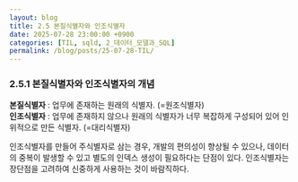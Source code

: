 ```yaml
---
layout: blog
title: 2.5 본질식별자와 인조식별자
date: 2025-07-28 23:00:00 +0900
categories: [TIL, sqld, 2_데이터_모델과_SQL]
permalink: /blog/posts/25-07-28-TIL/
---
```


### 2.5.1 본질식별자와 인조식별자의 개념

**본질식별자** : 업무에 존재하는 원래의 식별자. (=원조식별자)<br>
**인조식별자** : 업무에 존재하지 않으나 원래의 식별자가 너무 복잡하게 구성되어 있어 인위적으로 만든 식별자. (=대리식별자)

인조식별자를 만들어 주식별자로 삼는 경우, 개발의 편의성이 향상될 수 있으나, 데이터의 중복이 발생할 수 있고 별도의 인덱스 생성이 필요하다는 단점이 있다. 인조식별자는 장단점을 고려하여 신중하게 사용하는 것이 바람직하다.
